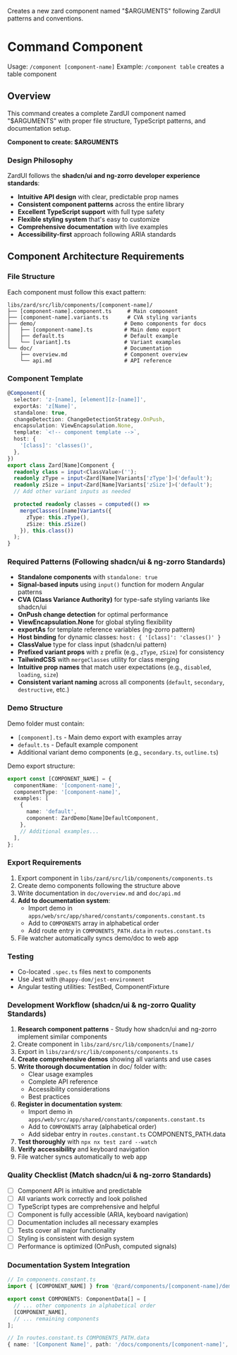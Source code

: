 Creates a new zard component named "$ARGUMENTS" following ZardUI patterns and conventions.

# Command Component

Usage: `/component [component-name]`
Example: `/component table` creates a table component

## Overview

This command creates a complete ZardUI component named "$ARGUMENTS" with proper file structure, TypeScript patterns, and documentation setup.

**Component to create: $ARGUMENTS**

### Design Philosophy

ZardUI follows the **shadcn/ui and ng-zorro developer experience standards**:

- **Intuitive API design** with clear, predictable prop names
- **Consistent component patterns** across the entire library
- **Excellent TypeScript support** with full type safety
- **Flexible styling system** that's easy to customize
- **Comprehensive documentation** with live examples
- **Accessibility-first** approach following ARIA standards

## Component Architecture Requirements

### File Structure

Each component must follow this exact pattern:

```
libs/zard/src/lib/components/[component-name]/
├── [component-name].component.ts     # Main component
├── [component-name].variants.ts      # CVA styling variants
├── demo/                            # Demo components for docs
│   ├── [component-name].ts          # Main demo export
│   ├── default.ts                   # Default example
│   └── [variant].ts                 # Variant examples
└── doc/                             # Documentation
    ├── overview.md                  # Component overview
    └── api.md                       # API reference
```

### Component Template

```typescript
@Component({
  selector: 'z-[name], [element][z-[name]]',
  exportAs: 'z[Name]',
  standalone: true,
  changeDetection: ChangeDetectionStrategy.OnPush,
  encapsulation: ViewEncapsulation.None,
  template: `<!-- component template -->`,
  host: {
    '[class]': 'classes()',
  },
})
export class Zard[Name]Component {
  readonly class = input<ClassValue>('');
  readonly zType = input<Zard[Name]Variants['zType']>('default');
  readonly zSize = input<Zard[Name]Variants['zSize']>('default');
  // Add other variant inputs as needed

  protected readonly classes = computed(() =>
    mergeClasses([name]Variants({
      zType: this.zType(),
      zSize: this.zSize()
    }), this.class())
  );
}
```

### Required Patterns (Following shadcn/ui & ng-zorro Standards)

- **Standalone components** with `standalone: true`
- **Signal-based inputs** using `input()` function for modern Angular patterns
- **CVA (Class Variance Authority)** for type-safe styling variants like shadcn/ui
- **OnPush change detection** for optimal performance
- **ViewEncapsulation.None** for global styling flexibility
- **exportAs** for template reference variables (ng-zorro pattern)
- **Host binding** for dynamic classes: `host: { '[class]': 'classes()' }`
- **ClassValue** type for class input (shadcn/ui pattern)
- **Prefixed variant props** with `z` prefix (e.g., `zType`, `zSize`) for consistency
- **TailwindCSS** with `mergeClasses` utility for class merging
- **Intuitive prop names** that match user expectations (e.g., `disabled`, `loading`, `size`)
- **Consistent variant naming** across all components (`default`, `secondary`, `destructive`, etc.)

### Demo Structure

Demo folder must contain:

- `[component].ts` - Main demo export with examples array
- `default.ts` - Default example component
- Additional variant demo components (e.g., `secondary.ts`, `outline.ts`)

Demo export structure:

```typescript
export const [COMPONENT_NAME] = {
  componentName: '[component-name]',
  componentType: '[component-name]',
  examples: [
    {
      name: 'default',
      component: ZardDemo[Name]DefaultComponent,
    },
    // Additional examples...
  ],
};
```

### Export Requirements

1. Export component in `libs/zard/src/lib/components/components.ts`
2. Create demo components following the structure above
3. Write documentation in `doc/overview.md` and `doc/api.md`
4. **Add to documentation system**:
   - Import demo in `apps/web/src/app/shared/constants/components.constant.ts`
   - Add to `COMPONENTS` array in alphabetical order
   - Add route entry in `COMPONENTS_PATH.data` in `routes.constant.ts`
5. File watcher automatically syncs demo/doc to web app

### Testing

- Co-located `.spec.ts` files next to components
- Use Jest with `@happy-dom/jest-environment`
- Angular testing utilities: TestBed, ComponentFixture

### Development Workflow (shadcn/ui & ng-zorro Quality Standards)

1. **Research component patterns** - Study how shadcn/ui and ng-zorro implement similar components
2. Create component in `libs/zard/src/lib/components/[name]/`
3. Export in `libs/zard/src/lib/components/components.ts`
4. **Create comprehensive demos** showing all variants and use cases
5. **Write thorough documentation** in doc/ folder with:
   - Clear usage examples
   - Complete API reference
   - Accessibility considerations
   - Best practices
6. **Register in documentation system**:
   - Import demo in `apps/web/src/app/shared/constants/components.constant.ts`
   - Add to `COMPONENTS` array (alphabetical order)
   - Add sidebar entry in `routes.constant.ts` COMPONENTS_PATH.data
7. **Test thoroughly** with `npx nx test zard --watch`
8. **Verify accessibility** and keyboard navigation
9. File watcher syncs automatically to web app

### Quality Checklist (Match shadcn/ui & ng-zorro Standards)

- [ ] Component API is intuitive and predictable
- [ ] All variants work correctly and look polished
- [ ] TypeScript types are comprehensive and helpful
- [ ] Component is fully accessible (ARIA, keyboard navigation)
- [ ] Documentation includes all necessary examples
- [ ] Tests cover all major functionality
- [ ] Styling is consistent with design system
- [ ] Performance is optimized (OnPush, computed signals)

### Documentation System Integration

```typescript
// In components.constant.ts
import { [COMPONENT_NAME] } from '@zard/components/[component-name]/demo/[component-name]';

export const COMPONENTS: ComponentData[] = [
  // ... other components in alphabetical order
  [COMPONENT_NAME],
  // ... remaining components
];
```

```typescript
// In routes.constant.ts COMPONENTS_PATH.data
{ name: '[Component Name]', path: '/docs/components/[component-name]', available: true },
```
